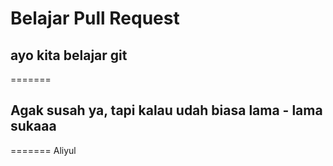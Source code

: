 # Belajar Pull Request


## ayo kita belajar git
=======
## Agak susah ya, tapi kalau udah biasa lama - lama sukaaa
=======
Aliyul


